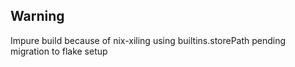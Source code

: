 ## Warning

Impure build because of nix-xiling using builtins.storePath
pending migration to flake setup
